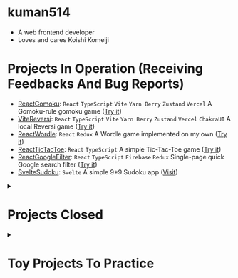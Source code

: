 # kuman514
- A web frontend developer
- Loves and cares Koishi Komeiji

# Projects In Operation (Receiving Feedbacks And Bug Reports)
- [ReactGomoku](https://github.com/kuman514/ReactGomoku): `React` `TypeScript` `Vite` `Yarn Berry` `Zustand` `Vercel` A Gomoku-rule gomoku game ([Try it](https://react-gomoku-kuman514.vercel.app/))
- [ViteReversi](https://github.com/kuman514/ViteReversi): `React` `TypeScript` `Vite` `Yarn Berry` `Zustand` `Vercel` `ChakraUI` A local Reversi game ([Try it](https://vite-reversi.vercel.app/))
- [ReactWordle](https://github.com/kuman514/ReactWordle): `React` `Redux` A Wordle game implemented on my own ([Try it](https://kuman514.github.io/ReactWordle/))
- [ReactTicTacToe](https://github.com/kuman514/tictactoe-react): `React` `TypeScript` A simple Tic-Tac-Toe game ([Try it](https://kuman514.github.io/tictactoe-react/))
- [ReactGoogleFilter](https://github.com/kuman514/ReactGoogleFilter): `React` `TypeScript` `Firebase` `Redux` Single-page quick Google search filter ([Try it](https://kuman514.github.io/ReactGoogleFilter/))
- [SvelteSudoku](https://github.com/kuman514/SvelteSudoku): `Svelte` A simple 9*9 Sudoku app ([Visit](https://kuman514.github.io/SvelteSudoku/))

<details>
<summary><h1>Projects Closed</h1></summary>

- [ReactNotepad](https://github.com/kuman514/ReactNotepad): `React` A simple notepad app that supports CSV file backup
- [PaintJS](https://github.com/kuman514/PaintJS): `VanillaJS` `HTML5` A simple draw and erase app
- [MovieJS](https://github.com/kuman514/MovieJS): `VanillaJS` `HTML5` A movie player that plays local/YouTube video and supports Repeat/Mirror
</details>

<details>
<summary><h1>Toy Projects To Practice</h1></summary>

- `VanillaJS`
  - [Windows10Calculator](https://github.com/kuman514/CalculatorPage): `VanillaJS` Implementation of a standard calculator in Microsoft Windows 10 ([Visit](https://kuman514.github.io/CalculatorPage/))
  - [AJAXShopping](https://github.com/kuman514/AJAXShopping): `VanillaJS` A simple virtual shopping page using AJAX ([Visit](https://kuman514.github.io/AJAXShopping/))
  - [ApexGunShop](https://github.com/kuman514/ApexGunshop): `VanillaJS` A virtual gun purchase page ([Visit](https://kuman514.github.io/ApexGunshop/))
  - [ModalMessage](https://github.com/kuman514/ModalMessage): `VanillaJS` A text area input that sends the content to a modal ([Visit](https://kuman514.github.io/ModalMessage/))
  - [PseudoSignUp](https://github.com/kuman514/PseudoSignUp): `VanillaJS` A fake signup page ([Visit](https://kuman514.github.io/PseudoSignUp/))
  - [PseudoMomentumJS](https://github.com/kuman514/PseudoMomentumJS/): `VanillaJS` A fake momentum using localStorage ([Visit](https://kuman514.github.io/PseudoMomentumJS/))
  - [FakeMessengerJS](https://github.com/kuman514/FakeMessengerJS/): `VanillaJS` A fake chat app that makes fake users and fake chats using localStorage ([Visit](https://kuman514.github.io/FakeMessengerJS/))
  - [WebpackTimer](https://github.com/kuman514/WebpackTimer): `VanillaJS` `Webpack` A simple timer app that supports clock, stopwatch, and countdown ([Visit](https://kuman514.github.io/WebpackTimer/))
  - [PianoJS](https://github.com/kuman514/PianoJS): `VanillaJS` `Webpack` A simple 17-key piano using VanillaJS ([Visit](https://kuman514.github.io/PianoJS/))
  - [MobileKeyboardJS](https://github.com/kuman514/MobileKeyboardJS): `VanillaJS` `Webpack` Simulated mobile keyboard in VanillaJS ([Visit](https://kuman514.github.io/MobileKeyboardJS/))
- `React` `Vue` `TypeScript` `Redux` `Svelte`
  - [LoginPracticeReact](https://github.com/kuman514/login-practice-react): `React` `TypeScript` `Firebase` A project for appropriate signup method ([Visit](https://kuman514.github.io/login-practice-react/))
  - [VueMyShmupRecords](https://github.com/kuman514/VueMyShmupRecords): `Vue` Containing my shmup records, using hash routing ([Visit](https://kuman514.github.io/VueMyShmupRecords))
  - [ReduxClock](https://github.com/kuman514/ReduxClock): `React` `Redux` An analog clock using Redux ([Visit](https://kuman514.github.io/ReduxClock/))
  - [SvelteTodo](https://github.com/kuman514/SvelteTodo): `Svelte` A simple to do list app that supports CRUD ([Visit](https://kuman514.github.io/SvelteTodo/))
- `React Native`
  - [ReactNativeToDo](https://github.com/kuman514/ReactNativeToDo): `ReactNative` A simple to do list app that supports CRUD ([QR Code](https://expo.dev/@kuman514/ReactNativeToDo))
  - [ReactNativePseudo1on1Chat](https://github.com/kuman514/ReactNativePseudo1on1Chat): `ReactNative` A psuedo 1-on-1 chat app using React Native ([QR Code](https://expo.dev/@kuman514/ReactNativePseudo1on1Chat))
- `Others`
  - [OurBabyKoishi](https://github.com/kuman514/BabyKoishiHTML): `jQuery` Koishi Komeiji introduction ([Visit](https://kuman514.github.io/BabyKoishiHTML/))
</details>
